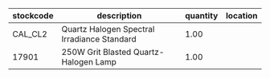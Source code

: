 |stockcode|description|quantity|location|
|---------|-----------|--------|--------|
|CAL_CL2|Quartz Halogen Spectral Irradiance Standard|1.00||
|17901|250W Grit Blasted Quartz-Halogen Lamp|1.00||
